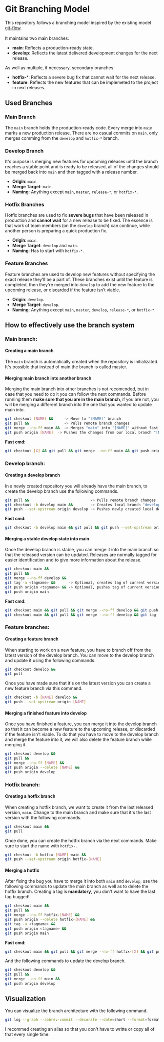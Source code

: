 # Git Branching Model

This repository follows a branching model inspired by the existing model [git-flow](https://nvie.com/posts/a-successful-git-branching-model/). 
<br><br>
It maintains two main branches:

- **main**: Reflects a production-ready state.
- **develop**: Reflects the latest delivered development changes for the next release.

As well as multiple, if necessary, secondary branches:
- **hotfix-***: Reflects a severe bug fix that cannot wait for the next release.
- **feature**: Reflects the new features that can be implemeted to the project in next releases.

## Used Branches

### Main Branch
The `main` branch holds the production-ready code. Every merge into `main` marks a new production release. There are no casual commits on `main`, only merges comming from the `develop` and `hotfix-*` branch.

### Develop Branch
It's purpose is merging new features for upcoming releases until the branch reaches a stable point and is ready to be released, all of the changes should be merged back into `main` and then tagged with a release number.
- **Origin**: `main`.
- **Merge Target**: `main`.
- **Naming**: Anything except `main`, `master`, `release-*`, or `hotfix-*`.

### Hotfix Branches
Hotfix branches are used to fix **severe bugs** that have been released in production and **cannot wait** for a new release to be fixed. The essence is that work of team members (on the `develop` branch) can continue, while another person is preparing a quick production fix.
- **Origin**: `main`.
- **Merge Target**: `develop` and `main`.
- **Naming**: Has to start with `hotfix-*`.

### Feature Branches
Feature branches are used to develop new features without specifying the exact release they'll be a part of. These branches exist until the feature is completed, then they're merged into `develop` to add the new feature to the upcoming release, or discarded if the feature isn't viable.
- **Origin**: `develop`.
- **Merge Target**: `develop`.
- **Naming**: Anything except `main`, `master`, `develop`, `release-*`, or `hotfix-*`.

## How to effectively use the branch system
### Main branch:
#### Creating a main branch
The `main` branch is automatically created when the repository is initializated. It's possible that instead of main the branch is called master.

#### Merging main branch into another branch
Merging the main branch into other branches is not recomended, but in case that you need to do it you can follow the next commands. Before running them **make sure that you are in the main branch**, if you are not, you will be merging a different branch into the one that you wanted to update main into.
```sh
git checkout [NAME] &&     -> Move to "[NAME]" branch
git pull &&                -> Pulls remote branch changes
git merge --no-ff main &&  -> Merges "main" into "[NAME]" without fast-forward (keeps historical info of the develop branch)
git push origin [NAME]  -> Pushes the changes from our local branch "[NAME]" to the remote branch "[NAME]" (origin). Equal to git push while on the [NAME] branch.
```
**Fast cmd**:
```sh
git checkout [X] && git pull && git merge --no-ff main && git push origin [X]
```

### Develop branch:
#### Creating a develop branch
In a newly created repository you will already have the main branch, to create the develop branch use the following commands.
```sh
git pull &&                            -> Pulls remote branch changes
git checkout -b develop main &&        -> Creates local branch "develop" from branch "main"
git push --set-upstream origin develop -> Pushes newly created local develop branch to the repository
```
**Fast cmd**:
```sh
git checkout -b develop main && git pull && git push --set-upstream origin develop
```

#### Merging a stable develop state into main
Once the develop branch is stable, you can merge it into the main branch so that the released version can be updated. Releases are normally tagged for easier identification and to give more information about the release.
```sh
git checkout main &&
git pull &&
git merge --no-ff develop &&
git tag -a <tagname> &&      -> Optional, creates tag of current version of main. Ex: v1.0
git push origin <tagname> && -> Optional, pushes tag of current version of main
git push origin main
```
**Fast cmd**:
```sh
git checkout main && git pull && git merge --no-ff develop && git push origin main
git checkout main && git pull && git merge --no-ff develop && git tag -a [X] && git push origin [X] && git push origin main
```

### Feature branches:
#### Creating a feature branch
When starting to work on a new feature, you have to branch off from the latest version of the develop branch. You can move to the develop branch and update it using the following commands.
```sh
git checkout develop &&
git pull
```

Once you have made sure that it's on the latest version you can create a new feature branch via this command.
```sh
git checkout -b [NAME] develop &&
git push --set-upstream origin [NAME]
```

#### Merging a finished feature into develop
Once you have finished a feature, you can merge it into the develop branch so that it can become a new feature to the upcoming release, or discarded if the feature isn't viable. To do that you have to move to the develop branch and merge the feature into it, we will also delete the feature branch while merging it.
```sh
git checkout develop &&
git pull &&
git merge --no-ff [NAME] &&
git push origin --delete [NAME] &&
git push origin develop
```

### Hotfix branch:
#### Creating a hotfix branch
When creating a hotfix branch, we want to create it from the last released version, `main`. Change to the main branch and make sure that it's the last version with the following commands.
```sh
git checkout main &&
git pull
```

Once done, you can create the hotfix branch via the next commands. Make sure to start the name with `hotfix-`.
```sh
git checkout -b hotfix-[NAME] main &&
git push --set-upstream origin hotfix-[NAME]
```

#### Merging a hotfix
After fixing the bug you have to merge it into both `main` and `develop`, use the following commands to update the main branch as well as to delete the hotfix branch. Creating a tag is **mandatory**, you don't want to have the last tag bugged!
```sh
git checkout main &&
git pull &&
git merge --no-ff hotfix-[NAME] &&
git push origin --delete hotfix-[NAME] &&
git tag -a <tagname> &&
git push origin <tagname> &&
git push origin main
```
**Fast cmd**:
```sh
git checkout main && git pull && git merge --no-ff hotfix-[X] && git push origin --delete hotfix-[X] && git tag -a [X] && git push origin [X] && git push origin main
```

And the following commands to update the develop branch.
```sh
git checkout develop &&
git pull &&
git merge --no-ff main &&
git push origin develop
```

## Visualization
You can visualize the branch architecture with the following command.
```sh
git log --graph --abbrev-commit --decorate --date=short --format=format:'%C(bold blue)%h%C(reset) - %C(bold cyan)%ad%C(reset) %C(bold green)(%ar)%C(reset)%C(auto)%d%C(reset)%n'' %C(white)%s%C(reset) %C(dim white)- %an%C(reset)'
```
I recommed creating an alias so that you don't have to writte or copy all of that every single time.
